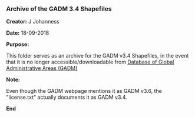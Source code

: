 ### Archive of the GADM 3.4 Shapefiles

**Creator:** J Johanness

**Date:** 18-09-2018

**Purpose:**

This folder serves as an archive for the GADM v3.4 Shapefiles, in the event that it is no longer accessible/downloadable from [Database of Global Administrative Areas (GADM)](https://gadm.org/download_country_v3.html)

**Note:**

Even though the GADM webpage mentions it as GADM v3.6, the "license.txt" actually documents it as GADM v3.4.

**End**
